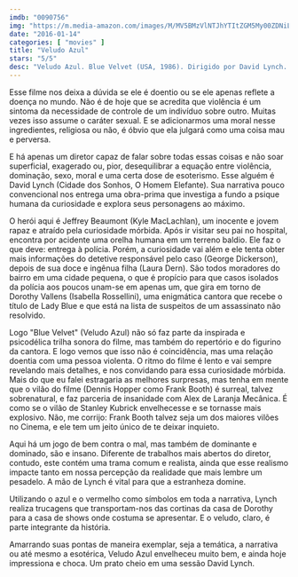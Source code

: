 ```yaml
---
imdb: "0090756"
img: "https://m.media-amazon.com/images/M/MV5BMzVlNTJhYTItZGM5My00ZDNiLTk3YmMtZTJhY2RkYjU2NmIxXkEyXkFqcGdeQXVyMDc2NTEzMw@@._V1_SY150_CR10,0,101,150_.jpg"
date: "2016-01-14"
categories: [ "movies" ]
title: "Veludo Azul"
stars: "5/5"
desc: "Veludo Azul. Blue Velvet (USA, 1986). Dirigido por David Lynch. Escrito por David Lynch. Com Isabella Rossellini, Kyle MacLachlan, Dennis Hopper, Laura Dern, Hope Lange, Dean Stockwell, George Dickerson, Priscilla Pointer, Frances Bay."
---
```

Esse filme nos deixa a dúvida se ele é doentio ou se ele apenas reflete a doença no mundo. Não é de hoje que se acredita que violência é um sintoma da necessidade de controle de um indivíduo sobre outro. Muitas vezes isso assume o caráter sexual. E se adicionarmos uma moral nesse ingredientes, religiosa ou não, é óbvio que ela julgará como uma coisa mau e perversa.

E há apenas um diretor capaz de falar sobre todas essas coisas e não soar superficial, exagerado ou, pior, desequilibrar a equação entre violência, dominação, sexo, moral e uma certa dose de esoterismo. Esse alguém é David Lynch (Cidade dos Sonhos, O Homem Elefante). Sua narrativa pouco convencional nos entrega uma obra-prima que investiga a fundo a psique humana da curiosidade e explora seus personagens ao máximo.

O herói aqui é Jeffrey Beaumont (Kyle MacLachlan), um inocente e jovem rapaz e atraído pela curiosidade mórbida. Após ir visitar seu pai no hospital, encontra por acidente uma orelha humana em um terreno baldio. Ele faz o que deve: entrega à polícia. Porém, a curiosidade vai além e ele tenta obter mais informações do detetive responsável pelo caso (George Dickerson), depois de sua doce e ingênua filha (Laura Dern). São todos moradores do bairro em uma cidade pequena, o que é propício para que casos isolados da polícia aos poucos unam-se em apenas um, que gira em torno de Dorothy Vallens (Isabella Rossellini), uma enigmática cantora que recebe o título de Lady Blue e que está na lista de suspeitos de um assassinato não resolvido. 

Logo "Blue Velvet" (Veludo Azul) não só faz parte da inspirada e psicodélica trilha sonora do filme, mas também do repertório e do figurino da cantora. E logo vemos que isso não é coincidência, mas uma relação doentia com uma pessoa violenta. O ritmo do filme é lento e vai sempre revelando mais detalhes, e nos convidando para essa curiosidade mórbida. Mais do que eu falei estragaria as melhores surpresas, mas tenha em mente que o vilão do filme (Dennis Hopper como Frank Booth) é surreal, talvez sobrenatural, e faz parceria de insanidade com Alex de Laranja Mecânica. É como se o vilão de Stanley Kubrick envelhecesse e se tornasse mais explosivo. Não, me corrijo: Frank Booth talvez seja um dos maiores vilões no Cinema, e ele tem um jeito único de te deixar inquieto.

Aqui há um jogo de bem contra o mal, mas também de dominante e dominado, são e insano. Diferente de trabalhos mais abertos do diretor, contudo, este contém uma trama comum e realista, ainda que esse realismo impacte tanto em nossa percepção da realidade que mais lembre um pesadelo. A mão de Lynch é vital para que a estranheza domine.

Utilizando o azul e o vermelho como símbolos em toda a narrativa, Lynch realiza trucagens que transportam-nos das cortinas da casa de Dorothy para a casa de shows onde costuma se apresentar. E o veludo, claro, é parte integrante da história.

Amarrando suas pontas de maneira exemplar, seja a temática, a narrativa ou até mesmo a esotérica, Veludo Azul envelheceu muito bem, e ainda hoje impressiona e choca. Um prato cheio em uma sessão David Lynch.
